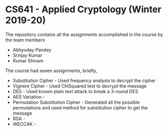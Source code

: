 # CS641 - Applied Cryptology (Winter 2019-20)
The repository contains all the assignments accomplished in the course by the team members
  * Abhyuday Pandey
  * Srinjay Kumar
  * Kumar Shivam

The course had seven assignments, briefly,
  * Substitution Cipher - Used frequency analysis to decrypt the cipher
  * Vignere Cipher - Used ChiSquared test to decrypt the message
  * DES - Used known plain text attack to break a 3-round DES
  * AES Variation - 
  * Permutation Substitution Cipher - Generated all the possible permutations and used method for substitution cipher to get the message
  * RSA - 
  * WECCAK - 
  

 
